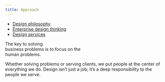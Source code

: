 ```yaml
---
title: Approach
---
```


<title-block>
<anchor-links>

- [Design philosophy](#design-philosophy)
- [Enterprise design thinking](#enterprise-design-thinking)
- [Design services](#design-services)

</anchor-links>

The key to solving<br>
business problems
<span>is to focus on the
<br>human problems.</span>

</title-block>

<grid background="gray-10">
<column lg="10">

<p size="xl">Whether solving problems or serving clients, we put people at the center of everything we do. Design isn’t just a job; it’s a deep responsibility to the people we serve.</p>

</column>
</grid>